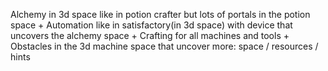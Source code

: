 Alchemy in 3d space like in potion crafter but lots of portals in the potion space +
Automation like in satisfactory(in 3d space) with device that uncovers the alchemy space +
Crafting for all machines and tools +
Obstacles in the 3d machine space that uncover more: space / resources / hints
